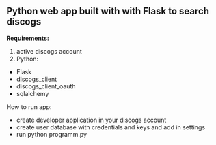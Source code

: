 
## Python web app built with with Flask to search discogs

**Requirements:**
1. active discogs account
2. Python:
- Flask
- discogs_client
- discogs_client_oauth
- sqlalchemy


How to run app:
- create developer application in your discogs account
- create user database with credentials and keys and add in settings
- run python programm.py
